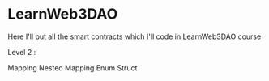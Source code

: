 # LearnWeb3DAO
Here I'll put all the smart contracts which I'll code in LearnWeb3DAO course

Level 2 : 

Mapping
Nested Mapping
Enum
Struct
